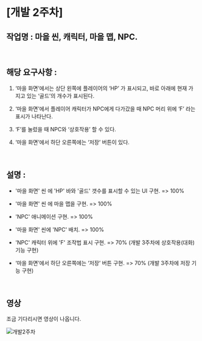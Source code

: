 # [개발 2주차]  

## 작업명 : 마을 씬, 캐릭터, 마을 맵, NPC.  

<br>  

## 해당 요구사항 : 

1) ‘마을 화면’에서는 상단 왼쪽에 플레이어의 ‘HP’ 가 표시되고, 바로 아래에 현재 가지고 있는 ‘골드’의 개수가 표시된다.  

2) ‘마을 화면’에서 플레이어 캐릭터가 NPC에게 다가갔을 때 NPC 머리 위에 ‘F’ 라는 표시가 나타난다.  

3) ‘F’를 눌렀을 때 NPC와 ‘상호작용’ 할 수 있다.  

4) ‘마을 화면’에서 하단 오른쪽에는 ‘저장’ 버튼이 있다.  

<br>  

## 설명 :  

- '마을 화면' 씬 에 'HP' 바와 '골드' 갯수를 표시할 수 있는 UI 구현. => 100%  

- '마을 화면' 씬 에 마을 맵을 구현. => 100%  

- 'NPC' 애니메이션 구현. => 100%  

- '마을 화면' 씬에 'NPC' 배치. => 100%  

- 'NPC' 캐릭터 위에 'F' 조작법 표시 구현. => 70% (개발 3주차에 상호작용(대화) 기능 구현)  

- ‘마을 화면’에서 하단 오른쪽에는 ‘저장’ 버튼 구현. => 70% (개발 3주차에 저장 기능 구현)  

<br>  

## 영상  
조금 기다리시면 영상이 나옵니다.  

![개발2주차](https://user-images.githubusercontent.com/71679870/97879729-ad379180-1d63-11eb-9206-505ddcf1fcb0.gif)  
